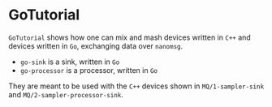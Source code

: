 # GoTutorial

`GoTutorial` shows how one can mix and mash devices written in `C++` and devices written in `Go`, exchanging data over `nanomsg`.

- `go-sink` is a sink, written in `Go`
- `go-processor` is a processor, written in `Go`

They are meant to be used with the `C++` devices shown in `MQ/1-sampler-sink` and `MQ/2-sampler-processor-sink`.

